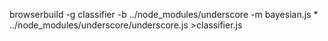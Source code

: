 browserbuild -g classifier -b ../node_modules/underscore -m bayesian.js * ../node_modules/underscore/underscore.js >classifier.js